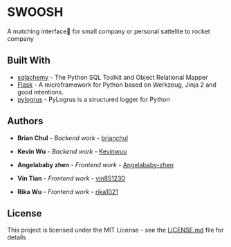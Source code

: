 # SWOOSH
A matching interface for small company or personal sattelite to rocket company


## Built With

* [sqlachemy](https://www.sqlalchemy.org) - The Python SQL Toolkit and Object Relational Mapper
* [Flask](http://flask.pocoo.org) - A microframework for Python based on Werkzeug, Jinja 2 and good intentions.
* [pylogrus](https://github.com/vmig/pylogrus) - PyLogrus is a structured logger for Python

## Authors

* **Brian Chul** - *Backend work* - [brianchul](https://github.com/brianchul)

* **Kevin Wu** - *Backend work* - [Kevinwuu](https://github.com/Kevinwuu)

* **Angelababy zhen** - *Frontend work* - [Angelababy-zhen](https://github.com/Angelababy-zhen)

* **Vin Tian** - *Frontend work* - [vin851230](https://github.com/vin851230)

* **Rika Wu** - *Frontend work* - [rika1021](https://github.com/rika1021)


## License

This project is licensed under the MIT License - see the [LICENSE.md](LICENSE) file for details
